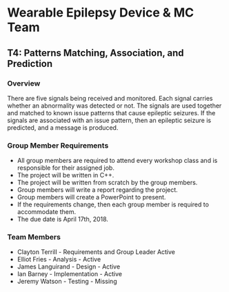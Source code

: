 # Wearable Epilepsy Device & MC Team 
## T4: Patterns Matching, Association, and Prediction

### Overview
There are five signals being received and monitored. Each signal carries whether an abnormality was detected or not.  The signals are used together and matched to known issue patterns that cause epileptic seizures. If the signals are associated with an issue pattern, then an epileptic seizure is predicted, and a message is produced.
 
### Group Member Requirements
- All group members are required to attend every workshop class and is responsible for their assigned job. 
- The project will be written in C++. 
- The project will be written from scratch by the group members.
- Group members will write a report regarding the project.
- Group members will create a PowerPoint to present.
- If the requirements change, then each group member is required to accommodate them.
- The due date is April 17th, 2018.

### Team Members
- Clayton Terrill	- Requirements and Group Leader	Active
- Elliot Fries - Analysis - Active
- James Languirand - Design - Active
- Ian Barney - Implementation - Active
- Jeremy Watson - Testing - Missing
